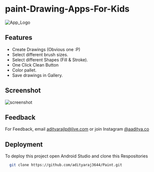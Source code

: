 # paint-Drawing-Apps-For-Kids
![App_Logo](https://cdn140.picsart.com/362154715016201.png?type=webp&to=min&r=1024)


## Features

- Create Drawings (Obvious one :P)
- Select different brush sizes.
- Select different Shapes (Fill & Stroke).
- One Click Clean Button
- Color pallet.
- Save drawings in Gallery.

## Screenshot

![screenshot](https://cdn131.picsart.com/362149976048201.jpg?type=webp&to=min&r=1024)



## Feedback

For Feedback, email adityarajlp@live.com or join Instagram [@aaditya.co](https://www.instagram.com/aaditya.co)

  
## Deployment

To deploy this project open Android Studio and clone this Respositories

```bash
  git clone https://github.com/adityaraj3644/Paint.git
```

  
